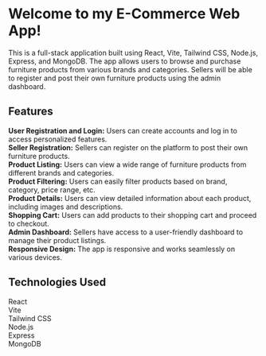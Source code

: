 # Welcome to my  E-Commerce Web App! 
This is a full-stack application built using React, Vite, Tailwind CSS, Node.js, Express, and MongoDB. The app allows users to browse and purchase furniture products from various brands and categories. Sellers will be able to register and post their own furniture products using the admin dashboard.

## Features
<b>User Registration and Login:</b> Users can create accounts and log in to access personalized features. <br />
<b>Seller Registration:</b> Sellers can register on the platform to post their own furniture products.<br />
<b>Product Listing:</b> Users can view a wide range of furniture products from different brands and categories.<br />
<b>Product Filtering:</b> Users can easily filter products based on brand, category, price range, etc.<br />
<b>Product Details:</b> Users can view detailed information about each product, including images and descriptions.<br />
<b>Shopping Cart:</b> Users can add products to their shopping cart and proceed to checkout.<br />
<b>Admin Dashboard:</b> Sellers have access to a user-friendly dashboard to manage their product listings.<br />
<b>Responsive Design:</b> The app is responsive and works seamlessly on various devices.<br />

## Technologies Used
React <br />
Vite <br />
Tailwind CSS <br />
Node.js <br />
Express <br />
MongoDB <br />
